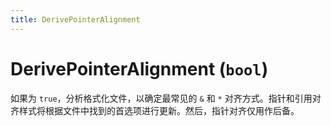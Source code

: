 ```yaml
---
title: DerivePointerAlignment
---
```


# DerivePointerAlignment (`bool`)

如果为 `true`，分析格式化文件，以确定最常见的 `&` 和 `*` 对齐方式。指针和引用对齐样式将根据文件中找到的首选项进行更新。然后，指针对齐仅用作后备。
